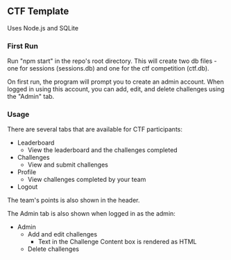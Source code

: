 ## CTF Template

Uses Node.js and SQLite

### First Run
Run "npm start" in the repo's root directory. This will create two db files - one for sessions (sessions.db) and one for the ctf competition (ctf.db).


On first run, the program will prompt you to create an admin account. When logged in using this account, you can add, edit, and delete challenges using the "Admin" tab.

### Usage
There are several tabs that are available for CTF participants:

- Leaderboard
  - View the leaderboard and the challenges completed
- Challenges
  - View and submit challenges
- Profile
  - View challenges completed by your team
- Logout

The team's points is also shown in the header.

The Admin tab is also shown when logged in as the admin:

- Admin
  - Add and edit challenges
    - Text in the Challenge Content box is rendered as HTML
  - Delete challenges
